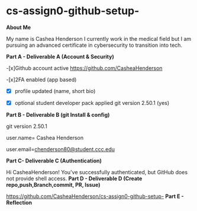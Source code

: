 # cs-assign0-github-setup- 

**About Me**

My name is Cashea Henderson I currently work in the medical field but I am pursuing an advanced certificate in cybersecurity to transition into tech.

**Part A - Deliverable A (Account & Security)**

-[x]Github account active https://github.com/CasheaHenderson

-[x]2FA enabled (app based) 

-[x] profile updated (name, short bio)

-[x] optional student developer pack applied git version 2.50.1 (yes)

**Part B - Deliverable B (git Install & config)**

git version 2.50.1

user.name= Cashea Henderson 

user.email=chenderson80@student.ccc.edu

**Part C- Deliverable C (Authentication)**

Hi CasheaHenderson! You've successfully authenticated, but GitHub does not provide shell access.
**Part D - Deliverable D (Create repo,push,Branch,commit, PR, Issue)**




 https://github.com/CasheaHenderson/cs-assign0-github-setup-
**Part E - Reflection**

